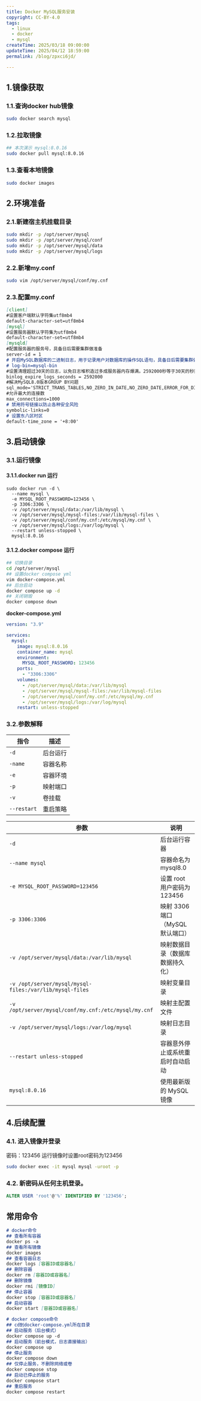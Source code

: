 ```yaml
---
title: Docker MySQL服务安装
copyright: CC-BY-4.0
tags:
  - linux
  - docker
  - mysql
createTime: 2025/03/18 09:00:00
updateTime: 2025/04/12 18:59:00
permalink: /blog/zpxci6jd/

---
```


## 1.镜像获取

### 1.1.查询docker hub镜像

```bash
sudo docker search mysql
```

### 1.2.拉取镜像

```bash
## 本次演示 mysql:8.0.16
sudo docker pull mysql:8.0.16
```

### 1.3.查看本地镜像

```bash
sudo docker images
```

## 2.环境准备

### 2.1.新建宿主机挂载目录

```bash
sudo mkdir -p /opt/server/mysql
sudo mkdir -p /opt/server/mysql/conf
sudo mkdir -p /opt/server/mysql/data
sudo mkdir -p /opt/server/mysql/logs
```

### 2.2.新增my.conf

```bash
sudo vim /opt/server/mysql/conf/my.cnf
```

### 2.3.配置my.conf

```markdown
[client]
#设置客户端默认字符集utf8mb4
default-character-set=utf8mb4
[mysql]
#设置服务器默认字符集为utf8mb4
default-character-set=utf8mb4
[mysqld]
#配置服务器的服务号，具备日后需要集群做准备
server-id = 1
# 开启MySQL数据库的二进制日志，用于记录用户对数据库的操作SQL语句，具备日后需要集群做准备
# log-bin=mysql-bin
#设置清理超过30天的日志，以免日志堆积造过多成服务器内存爆满。2592000秒等于30天的秒数
binlog_expire_logs_seconds = 2592000
#解决MySQL8.0版本GROUP BY问题
sql_mode='STRICT_TRANS_TABLES,NO_ZERO_IN_DATE,NO_ZERO_DATE,ERROR_FOR_DIVISION_BY_ZERO,NO_ENGINE_SUBSTITUTION'
#允许最大的连接数
max_connections=1000
# 禁用符号链接以防止各种安全风险
symbolic-links=0
# 设置东八区时区
default-time_zone = '+8:00'
```

## 3.启动镜像

### 3.1.运行镜像

#### 3.1.1.docker run 运行

```shell
sudo docker run -d \
  --name mysql \
  -e MYSQL_ROOT_PASSWORD=123456 \
  -p 3306:3306 \
  -v /opt/server/mysql/data:/var/lib/mysql \
  -v /opt/server/mysql/mysql-files:/var/lib/mysql-files \
  -v /opt/server/mysql/conf/my.cnf:/etc/mysql/my.cnf \
  -v /opt/server/mysql/logs:/var/log/mysql \
  --restart unless-stopped \
  mysql:8.0.16
```

#### 3.1.2.docker compose 运行

```bash
## 切换目录
cd /opt/server/mysql
## 设置docker compose yml
vim docker-compose.yml
## 后台启动
docker compose up -d
## 关闭销毁
docker compose down
```

**docker-compose.yml**

```yaml
version: "3.9"

services:
  mysql:
    image: mysql:8.0.16
    container_name: mysql
    environment:
      MYSQL_ROOT_PASSWORD: 123456
    ports:
      - "3306:3306"
    volumes:
      - /opt/server/mysql/data:/var/lib/mysql
      - /opt/server/mysql/mysql-files:/var/lib/mysql-files
      - /opt/server/mysql/conf/my.cnf:/etc/mysql/my.cnf
      - /opt/server/mysql/logs:/var/log/mysql
    restart: unless-stopped
```

### 3.2.参数解释

| 指令        | 描述     |
| ----------- | -------- |
| `-d`        | 后台运行 |
| `-name`     | 容器名称 |
| `-e`        | 容器环境 |
| `-p`        | 映射端口 |
| `-v`        | 卷挂载   |
| `--restart` | 重启策略 |

| 参数                                                    | 说明                             |
| ------------------------------------------------------- | -------------------------------- |
| `-d`                                                    | 后台运行容器                     |
| `--name mysql`                                          | 容器命名为 mysql8.0              |
| `-e MYSQL_ROOT_PASSWORD=123456`                         | 设置 root 用户密码为 123456      |
| `-p 3306:3306`                                          | 映射 3306 端口（MySQL 默认端口） |
| `-v /opt/server/mysql/data:/var/lib/mysql`              | 映射数据目录（数据库数据持久化） |
| `-v /opt/server/mysql/mysql-files:/var/lib/mysql-files` | 映射变量目录                     |
| `-v /opt/server/mysql/conf/my.cnf:/etc/mysql/my.cnf`    | 映射主配置文件                   |
| `-v /opt/server/mysql/logs:/var/log/mysql`              | 映射日志目录                     |
| `--restart unless-stopped`                              | 容器意外停止或系统重启时自动启动 |
| `mysql:8.0.16`                                          | 使用最新版的 MySQL 镜像          |

## 4.后续配置

### 4.1. 进入镜像并登录

密码：123456 运行镜像时设置root密码为123456

```bash
sudo docker exec -it mysql mysql -uroot -p
```

### 4.2. 新密码从任何主机登录。

```SQL
ALTER USER 'root'@'%' IDENTIFIED BY '123456';
```

## 常用命令

```markdown
# docker命令
## 查看所有容器
docker ps -a
## 查看所有镜像
docker images
## 查看容器日志
docker logs [容器ID或容器名]
## 删除容器
docker rm [容器ID或容器名]
## 删除镜像
docker rmi [镜像ID]
## 停止容器
docker stop [容器ID或容器名]
## 启动容器
docker start [容器ID或容器名]

# docker compose命令
## cd到docker-compose.yml所在目录
## 启动服务（后台模式）
docker compose up -d
## 启动服务（前台模式，日志直接输出）
docker compose up
## 停止服务
docker compose down
## 仅停止服务，不删除网络或卷
docker compose stop
## 启动已停止的服务
docker compose start
## 重启服务
docker compose restart
```

